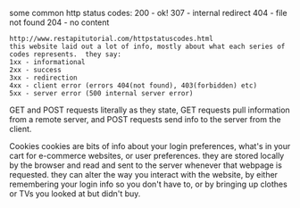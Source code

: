 some common http status codes:
	200 - ok!
	307 - internal redirect
	404 - file not found
	204 - no content

	http://www.restapitutorial.com/httpstatuscodes.html
	this website laid out a lot of info, mostly about what each series of codes represents.  they say:
	1xx - informational
	2xx - success
	3xx - redirection
	4xx - client error (errors 404(not found), 403(forbidden) etc)
	5xx - server error (500 internal server error)

GET and POST requests
	literally as they state, GET requests pull information from a remote server, and POST requests send info to the server from the client. 

Cookies
	cookies are bits of info about your login preferences, what's in your cart for e-commerce websites, or user preferences.  they are stored locally by the browser and read and sent to the server whenever that webpage is requested.  they can alter the way you interact with the website, by either remembering your login info so you don't have to, or by bringing up clothes or TVs you looked at but didn't buy.